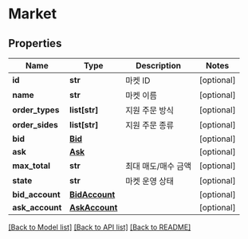 # Market

## Properties
Name | Type | Description | Notes
------------ | ------------- | ------------- | -------------
**id** | **str** | 마켓 ID | [optional] 
**name** | **str** | 마켓 이름 | [optional] 
**order_types** | **list[str]** | 지원 주문 방식 | [optional] 
**order_sides** | **list[str]** | 지원 주문 종류 | [optional] 
**bid** | [**Bid**](Bid.md) |  | [optional] 
**ask** | [**Ask**](Ask.md) |  | [optional] 
**max_total** | **str** | 최대 매도/매수 금액 | [optional] 
**state** | **str** | 마켓 운영 상태 | [optional] 
**bid_account** | [**BidAccount**](BidAccount.md) |  | [optional] 
**ask_account** | [**AskAccount**](AskAccount.md) |  | [optional] 

[[Back to Model list]](../README.md#documentation-for-models) [[Back to API list]](../README.md#documentation-for-api-endpoints) [[Back to README]](../README.md)


